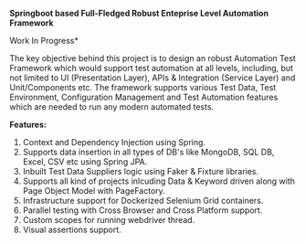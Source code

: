 **Springboot based Full-Fledged Robust Enteprise Level Automation Framework**

Work In Progress*

The key objective behind this project is to design an robust Automation Test Framework which would support test automation at all levels, including, but not limited to UI (Presentation Layer), APIs & Integration (Service Layer) and Unit/Components etc. The framework supports various Test Data, Test Environment, Configuration Management and Test Automation features which are needed to run any modern automated tests. 

**Features:**
1. Context and Dependency Injection using Spring.
2. Supports data insertion in all types of DB's like MongoDB, SQL DB, Excel, CSV etc using Spring JPA.
3. Inbuilt Test Data Suppliers logic using Faker & Fixture libraries.
4. Supports all kind of projects inlcuding Data & Keyword driven along with Page Object Model with PageFactory.
5. Infrastructure support for Dockerized Selenium Grid containers.  
6. Parallel testing with Cross Browser and Cross Platform support.
7. Custom scopes for running webdriver thread.
8. Visual assertions support.






